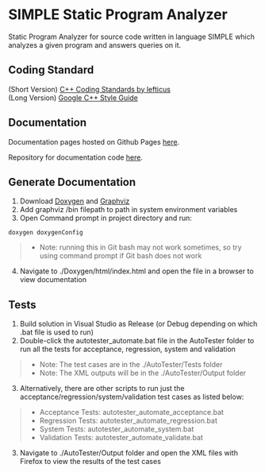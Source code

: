 # SIMPLE Static Program Analyzer

Static Program Analyzer for source code written in language SIMPLE which analyzes a given program and answers queries on it.

## Coding Standard 
(Short Version) [C++ Coding Standards by lefticus](https://gist.github.com/lefticus/10191322)  
(Long Version) [Google C++ Style Guide](https://google.github.io/styleguide/cppguide.html)

## Documentation

Documentation pages hosted on Github Pages [here](https://turtle96.github.io/cs3201-doxygen/html/annotated.html).

Repository for documentation code [here](https://github.com/turtle96/cs3201-doxygen).

## Generate Documentation

1. Download [Doxygen](http://www.stack.nl/~dimitri/doxygen/) and [Graphviz](http://www.graphviz.org/)
2. Add graphviz /bin filepath to path in system environment variables
3. Open Command prompt in project directory and run:
```
doxygen doxygenConfig
```
> * Note: running this in Git bash may not work sometimes, so try using command prompt if Git bash does not work
4. Navigate to ./Doxygen/html/index.html and open the file in a browser to view documentation

## Tests

1. Build solution in Visual Studio as Release (or Debug depending on which .bat file is used to run)
2. Double-click the autotester_automate.bat file in the AutoTester folder to run all the tests for acceptance, regression, system and validation
> * Note: The test cases are in the ./AutoTester/Tests folder
> * Note: The XML outputs will  be in the ./AutoTester/Output folder
3. Alternatively, there are other scripts to run just the acceptance/regression/system/validation test cases as listed below:
> * Acceptance Tests: autotester_automate_acceptance.bat
> * Regression Tests: autotester_automate_regression.bat
> * System Tests: autotester_automate_system.bat
> * Validation Tests: autotester_automate_validate.bat
3. Navigate to ./AutoTester/Output folder and open the XML files with Firefox to view the results of the test cases
